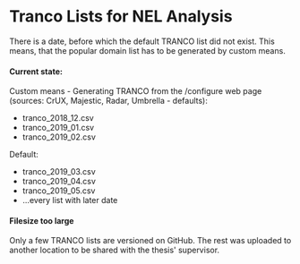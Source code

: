 # Tranco Lists for NEL Analysis

There is a date, before which the default TRANCO list did not exist.
This means, that the popular domain list has to be generated by custom means.

#### Current state: 

Custom means - Generating TRANCO from the /configure web page (sources: CrUX, Majestic, Radar, Umbrella - defaults):
- tranco_2018_12.csv 
- tranco_2019_01.csv 
- tranco_2019_02.csv 

Default:
- tranco_2019_03.csv
- tranco_2019_04.csv
- tranco_2019_05.csv
- ...every list with later date

#### Filesize too large

Only a few TRANCO lists are versioned on GitHub. 
The rest was uploaded to another location to be shared with the thesis' supervisor.
